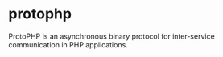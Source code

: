 # protophp
ProtoPHP is an asynchronous binary protocol for inter-service communication in PHP applications.
